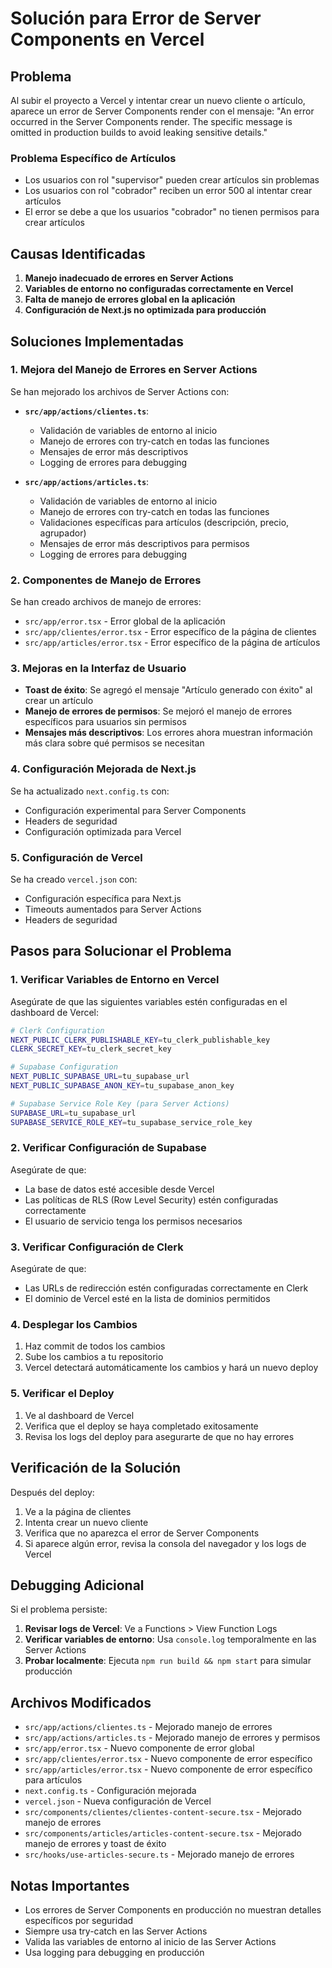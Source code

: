 # Solución para Error de Server Components en Vercel

## Problema
Al subir el proyecto a Vercel y intentar crear un nuevo cliente o artículo, aparece un error de Server Components render con el mensaje: "An error occurred in the Server Components render. The specific message is omitted in production builds to avoid leaking sensitive details."

### Problema Específico de Artículos
- Los usuarios con rol "supervisor" pueden crear artículos sin problemas
- Los usuarios con rol "cobrador" reciben un error 500 al intentar crear artículos
- El error se debe a que los usuarios "cobrador" no tienen permisos para crear artículos

## Causas Identificadas

1. **Manejo inadecuado de errores en Server Actions**
2. **Variables de entorno no configuradas correctamente en Vercel**
3. **Falta de manejo de errores global en la aplicación**
4. **Configuración de Next.js no optimizada para producción**

## Soluciones Implementadas

### 1. Mejora del Manejo de Errores en Server Actions

Se han mejorado los archivos de Server Actions con:
- **`src/app/actions/clientes.ts`**:
  - Validación de variables de entorno al inicio
  - Manejo de errores con try-catch en todas las funciones
  - Mensajes de error más descriptivos
  - Logging de errores para debugging

- **`src/app/actions/articles.ts`**:
  - Validación de variables de entorno al inicio
  - Manejo de errores con try-catch en todas las funciones
  - Validaciones específicas para artículos (descripción, precio, agrupador)
  - Mensajes de error más descriptivos para permisos
  - Logging de errores para debugging

### 2. Componentes de Manejo de Errores

Se han creado archivos de manejo de errores:
- `src/app/error.tsx` - Error global de la aplicación
- `src/app/clientes/error.tsx` - Error específico de la página de clientes
- `src/app/articles/error.tsx` - Error específico de la página de artículos

### 3. Mejoras en la Interfaz de Usuario

- **Toast de éxito**: Se agregó el mensaje "Artículo generado con éxito" al crear un artículo
- **Manejo de errores de permisos**: Se mejoró el manejo de errores específicos para usuarios sin permisos
- **Mensajes más descriptivos**: Los errores ahora muestran información más clara sobre qué permisos se necesitan

### 4. Configuración Mejorada de Next.js

Se ha actualizado `next.config.ts` con:
- Configuración experimental para Server Components
- Headers de seguridad
- Configuración optimizada para Vercel

### 5. Configuración de Vercel

Se ha creado `vercel.json` con:
- Configuración específica para Next.js
- Timeouts aumentados para Server Actions
- Headers de seguridad

## Pasos para Solucionar el Problema

### 1. Verificar Variables de Entorno en Vercel

Asegúrate de que las siguientes variables estén configuradas en el dashboard de Vercel:

```bash
# Clerk Configuration
NEXT_PUBLIC_CLERK_PUBLISHABLE_KEY=tu_clerk_publishable_key
CLERK_SECRET_KEY=tu_clerk_secret_key

# Supabase Configuration
NEXT_PUBLIC_SUPABASE_URL=tu_supabase_url
NEXT_PUBLIC_SUPABASE_ANON_KEY=tu_supabase_anon_key

# Supabase Service Role Key (para Server Actions)
SUPABASE_URL=tu_supabase_url
SUPABASE_SERVICE_ROLE_KEY=tu_supabase_service_role_key
```

### 2. Verificar Configuración de Supabase

Asegúrate de que:
- La base de datos esté accesible desde Vercel
- Las políticas de RLS (Row Level Security) estén configuradas correctamente
- El usuario de servicio tenga los permisos necesarios

### 3. Verificar Configuración de Clerk

Asegúrate de que:
- Las URLs de redirección estén configuradas correctamente en Clerk
- El dominio de Vercel esté en la lista de dominios permitidos

### 4. Desplegar los Cambios

1. Haz commit de todos los cambios
2. Sube los cambios a tu repositorio
3. Vercel detectará automáticamente los cambios y hará un nuevo deploy

### 5. Verificar el Deploy

1. Ve al dashboard de Vercel
2. Verifica que el deploy se haya completado exitosamente
3. Revisa los logs del deploy para asegurarte de que no hay errores

## Verificación de la Solución

Después del deploy:

1. Ve a la página de clientes
2. Intenta crear un nuevo cliente
3. Verifica que no aparezca el error de Server Components
4. Si aparece algún error, revisa la consola del navegador y los logs de Vercel

## Debugging Adicional

Si el problema persiste:

1. **Revisar logs de Vercel**: Ve a Functions > View Function Logs
2. **Verificar variables de entorno**: Usa `console.log` temporalmente en las Server Actions
3. **Probar localmente**: Ejecuta `npm run build && npm start` para simular producción

## Archivos Modificados

- `src/app/actions/clientes.ts` - Mejorado manejo de errores
- `src/app/actions/articles.ts` - Mejorado manejo de errores y permisos
- `src/app/error.tsx` - Nuevo componente de error global
- `src/app/clientes/error.tsx` - Nuevo componente de error específico
- `src/app/articles/error.tsx` - Nuevo componente de error específico para artículos
- `next.config.ts` - Configuración mejorada
- `vercel.json` - Nueva configuración de Vercel
- `src/components/clientes/clientes-content-secure.tsx` - Mejorado manejo de errores
- `src/components/articles/articles-content-secure.tsx` - Mejorado manejo de errores y toast de éxito
- `src/hooks/use-articles-secure.ts` - Mejorado manejo de errores

## Notas Importantes

- Los errores de Server Components en producción no muestran detalles específicos por seguridad
- Siempre usa try-catch en las Server Actions
- Valida las variables de entorno al inicio de las Server Actions
- Usa logging para debugging en producción
